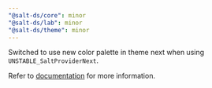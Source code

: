 ```yaml
---
"@salt-ds/core": minor
"@salt-ds/lab": minor
"@salt-ds/theme": minor
---
```


Switched to use new color palette in theme next when using `UNSTABLE_SaltProviderNext`.

Refer to [documentation](https://storybook.saltdesignsystem.com/?path=/docs/experimental-theme-next--docs) for more information.
